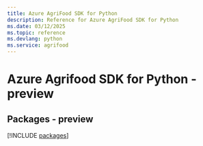 ```yaml
---
title: Azure AgriFood SDK for Python
description: Reference for Azure AgriFood SDK for Python
ms.date: 03/12/2025
ms.topic: reference
ms.devlang: python
ms.service: agrifood
---
```

# Azure Agrifood SDK for Python - preview
## Packages - preview
[!INCLUDE [packages](agrifood-index.md)]